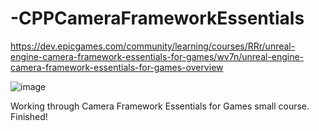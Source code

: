 # -CPPCameraFrameworkEssentials

https://dev.epicgames.com/community/learning/courses/RRr/unreal-engine-camera-framework-essentials-for-games/wv7n/unreal-engine-camera-framework-essentials-for-games-overview

![image](https://github.com/jacobmott/CPPCameraFrameworkEssentials/assets/3318539/5b856c0a-9ced-49f4-a1c9-11fe4646d453)


Working through Camera Framework Essentials for Games small course. Finished! 
